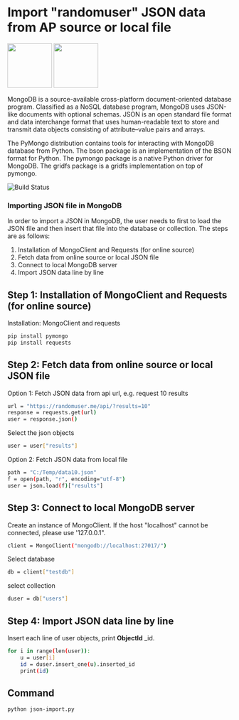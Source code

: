 # Import "randomuser" JSON data from AP source or local file
<a href="#"><img src="https://www.python.org/static/img/python-logo.png" width="100"></img></a>
<a href="#"><img src="https://webimages.mongodb.com/_com_assets/cms/kusb9stg1ndrp7j53-MongoDBLogoBrand1.png" width="100"></img></a>

MongoDB is a source-available cross-platform document-oriented database program. Classified as a NoSQL database program, MongoDB uses JSON-like documents with optional schemas. JSON is an open standard file format and data interchange format that uses human-readable text to store and transmit data objects consisting of attribute–value pairs and arrays. 

The PyMongo distribution contains tools for interacting with MongoDB database from Python. The bson package is an implementation of the BSON format for Python. The pymongo package is a native Python driver for MongoDB. The gridfs package is a gridfs implementation on top of pymongo.

![Build Status](https://travis-ci.org/joemccann/dillinger.svg?branch=master)

### Importing JSON file in MongoDB
In order to import a JSON in MongoDB, the user needs to first to load the JSON file and then insert that file into the database or collection. The steps are as follows:
1. Installation of MongoClient and Requests (for online source)
2. Fetch data from online source or local JSON file
3. Connect to local MongoDB server
4. Import JSON data line by line

## Step 1: Installation of MongoClient and Requests (for online source)
Installation: MongoClient and requests 

```sh
pip install pymongo
pip install requests
```

## Step 2: Fetch data from online source or local JSON file
Option 1: Fetch JSON data from api url, e.g. request 10 results
```sh
url = "https://randomuser.me/api/?results=10"
response = requests.get(url)
user = response.json()
```
Select the json objects 
```sh
user = user["results"] 
```
Option 2: Fetch JSON data from local file
```sh
path = "C:/Temp/data10.json"
f = open(path, "r", encoding="utf-8")
user = json.load(f)["results"]
```
## Step 3: Connect to local MongoDB server
Create an instance of MongoClient. If the host "localhost" cannot be connected, please use '127.0.0.1".
```sh
client = MongoClient("mongodb://localhost:27017/")
```
Select database
```sh
db = client["testdb"]
```
select collection
```sh
duser = db["users"]
```
## Step 4: Import JSON data line by line
Insert each line of user objects, print **ObjectId** _id.
```sh
for i in range(len(user)):
    u = user[i]
    id = duser.insert_one(u).inserted_id
    print(id)
```

## Command
```sh
python json-import.py
```